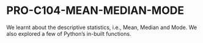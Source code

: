 # PRO-C104-MEAN-MEDIAN-MODE
We learnt about the descriptive statistics, i.e., Mean, Median and Mode. We also explored a few of Python’s in-built functions.
